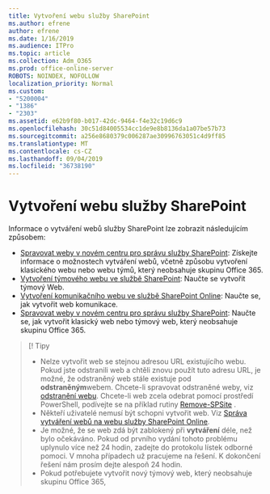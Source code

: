 ```yaml
---
title: Vytvoření webu služby SharePoint
ms.author: efrene
author: efrene
ms.date: 1/16/2019
ms.audience: ITPro
ms.topic: article
ms.collection: Adm_O365
ms.prod: office-online-server
ROBOTS: NOINDEX, NOFOLLOW
localization_priority: Normal
ms.custom:
- "5200004"
- "1386"
- "2303"
ms.assetid: e62b9f80-b017-42dc-9464-f4e32c19d6c9
ms.openlocfilehash: 30c51d84005534cc1de9e8b8136da1a07be57b73
ms.sourcegitcommit: a256e8680379c006287ae30996763051c4d9ff85
ms.translationtype: MT
ms.contentlocale: cs-CZ
ms.lasthandoff: 09/04/2019
ms.locfileid: "36738190"
---
```

# <a name="create-a-sharepoint-site"></a>Vytvoření webu služby SharePoint

Informace o vytváření webů služby SharePoint lze zobrazit následujícím způsobem:
- [Spravovat weby v novém centru pro správu služby SharePoint](https://docs.microsoft.com/sharepoint/manage-site-creation): Získejte informace o možnostech vytváření webů, včetně způsobu vytvoření klasického webu nebo webu týmů, který neobsahuje skupinu Office 365.
- [Vytvoření týmového webu ve službě SharePoint](https://support.office.com/article/create-a-team-site-in-sharepoint-ef10c1e7-15f3-42a3-98aa-b5972711777d): Naučte se vytvořit týmový Web.
- [Vytvoření komunikačního webu ve službě SharePoint Online](https://support.office.com/article/7fb44b20-a72f-4d2c-9173-fc8f59ba50eb): Naučte se, jak vytvořit web komunikace.
- [Spravovat weby v novém centru pro správu služby SharePoint](https://docs.microsoft.com/sharepoint/manage-sites-in-new-admin-center#create-a-site): Naučte se, jak vytvořit klasický web nebo týmový web, který neobsahuje skupinu Office 365.


  
> [! Tipy
> - Nelze vytvořit web se stejnou adresou URL existujícího webu. Pokud jste odstranili web a chtěli znovu použít tuto adresu URL, je možné, že odstraněný web stále existuje pod **odstraněným**webem. Chcete-li spravovat odstraněné weby, viz [odstranění webu](https://docs.microsoft.com/sharepoint/manage-sites-in-new-admin-center#delete-a-site). Chcete-li web zcela odebrat pomocí prostředí PowerShell, podívejte se na příklad rutiny [Remove-SPSite](https://docs.microsoft.com/sharepoint/manage-sites-in-new-admin-center#delete-a-site) .
> - Někteří uživatelé nemusí být schopni vytvořit web. Viz [Správa vytváření webů na webu služby SharePoint Online](https://docs.microsoft.com/sharepoint/manage-site-creation).
> - Je možné, že se web zdá být zablokený při **vytváření** déle, než bylo očekáváno. Pokud od prvního vydání tohoto problému uplynulo více než 24 hodin, zadejte do protokolu lístek odborné pomoci. V mnoha případech už pracujeme na řešení. K dokončení řešení nám prosím dejte alespoň 24 hodin.
> - Pokud potřebujete vytvořit nový týmový web, který neobsahuje skupinu Office 365, 


